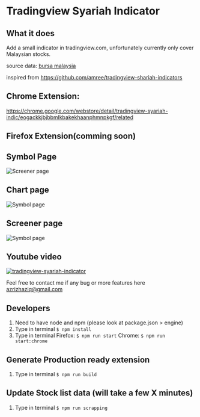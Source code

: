 # Tradingview Syariah Indicator

## What it does
Add a small indicator in tradingview.com, unfortunately currently only cover Malaysian stocks.

source data:
[bursa malaysia](https://www.bursamalaysia.com/market_information/equities_prices?legend%5B%5D=%5BS%5D&sort_by=short_name&sort_dir=asc&page=1)

inspired from
https://github.com/amree/tradingview-shariah-indicators

## Chrome Extension:
https://chrome.google.com/webstore/detail/tradingview-syariah-indic/eogackkjbjbbmlkbakekhaanphmnpkgf/related

## Firefox Extension(comming soon)

## Symbol Page
![Screener page](https://github.com/AzrizHaziq/tradingview-syariah-indicator/blob/master/docs/symbol.png?raw=true)

## Chart page
![Symbol page](https://github.com/AzrizHaziq/tradingview-syariah-indicator/blob/master/docs/chart.png?raw=true)

## Screener page
![Symbol page](https://github.com/AzrizHaziq/tradingview-syariah-indicator/blob/master/docs/screener.png?raw=true)

## Youtube video
[![tradingview-syariah-indicator](https://img.youtube.com/vi/4U8mu_5UfUQ/0.jpg)](https://www.youtube.com/watch?v=4U8mu_5UfUQ)

Feel free to contact me if any bug or more features here  
[azrizhaziq@gmail.com](mailto:azrizhaziq@gmail.com)

## Developers
1. Need to have node and npm (please look at package.json > engine)
2. Type in terminal `$ npm install`
3. Type in terminal 
    Firefox: `$ npm run start` 
    Chrome: `$ npm run start:chrome`
    
## Generate Production ready extension
1. Type in terminal `$ npm run build`

## Update Stock list data (will take a few X minutes)
1. Type in terminal `$ npm run scrapping`
    